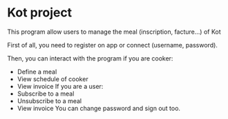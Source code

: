 # Kot project
This program allow users to manage the meal (inscription, facture...) of Kot

First of all, you need to register on app or connect (username, password).

Then, you can interact with the program if you are cooker:
  - Define a meal
  - View schedule of cooker
  - View invoice
 If you are a user:
  - Subscribe to a meal
  - Unsubscribe to a meal
  - View invoice
You can change password and sign out too.
